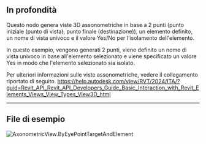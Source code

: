 ## In profondità
Questo nodo genera viste 3D assonometriche in base a 2 punti (punto iniziale (punto di vista), punto finale (destinazione)), un elemento definito, un nome di vista univoco e il valore Yes/No per l'isolamento dell'elemento.

In questo esempio, vengono generati 2 punti, viene definito un nome di vista univoco in base all'elemento selezionato e viene specificato un valore Yes in modo che l'elemento selezionato sia isolato.

Per ulteriori informazioni sulle viste assonometriche, vedere il collegamento riportato di seguito.
https://help.autodesk.com/view/RVT/2024/ITA/?guid=Revit_API_Revit_API_Developers_Guide_Basic_Interaction_with_Revit_Elements_Views_View_Types_View3D_html

___
## File di esempio

![AxonometricView.ByEyePointTargetAndElement](./Revit.Elements.Views.AxonometricView.ByEyePointTargetAndElement_img.jpg)
